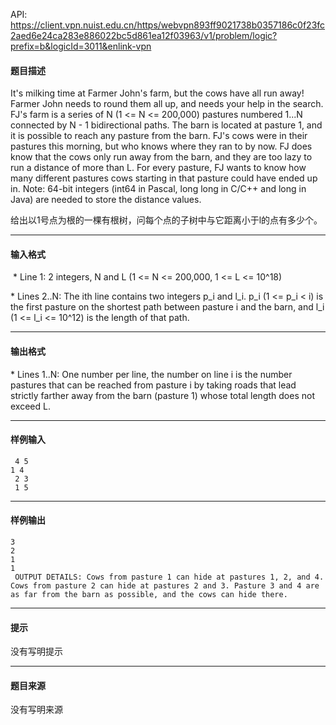 API: https://client.vpn.nuist.edu.cn/https/webvpn893ff9021738b0357186c0f23fc2aed6e24ca283e886022bc5d861ea12f03963/v1/problem/logic?prefix=b&logicId=3011&enlink-vpn

#### 题目描述

It's milking time at Farmer John's farm, but the cows have all run away! Farmer John needs to round them all up, and needs your help in the search. FJ's farm is a series of N (1 <= N <= 200,000) pastures numbered 1...N connected by N - 1 bidirectional paths. The barn is located at pasture 1, and it is possible to reach any pasture from the barn. FJ's cows were in their pastures this morning, but who knows where they ran to by now. FJ does know that the cows only run away from the barn, and they are too lazy to run a distance of more than L. For every pasture, FJ wants to know how many different pastures cows starting in that pasture could have ended up in. Note: 64-bit integers (int64 in Pascal, long long in C/C++ and long in Java) are needed to store the distance values. 

给出以1号点为根的一棵有根树，问每个点的子树中与它距离小于l的点有多少个。

---

#### 输入格式

 \* Line 1: 2 integers, N and L (1 <= N <= 200,000, 1 <= L <= 10^18)

\* Lines 2..N: The ith line contains two integers p\_i and l\_i. p\_i (1 <= p\_i < i) is the first pasture on the shortest path between pasture i and the barn, and l\_i (1 <= l\_i <= 10^12) is the length of that path.

---

#### 输出格式

\* Lines 1..N: One number per line, the number on line i is the number pastures that can be reached from pasture i by taking roads that lead strictly farther away from the barn (pasture 1) whose total length does not exceed L.

---

#### 样例输入
```
 4 5 
1 4
 2 3
 1 5 

```

---

#### 样例输出
```
3 
2 
1
1
 OUTPUT DETAILS: Cows from pasture 1 can hide at pastures 1, 2, and 4. Cows from pasture 2 can hide at pastures 2 and 3. Pasture 3 and 4 are as far from the barn as possible, and the cows can hide there. 
```

---

#### 提示

没有写明提示

---

#### 题目来源

没有写明来源
